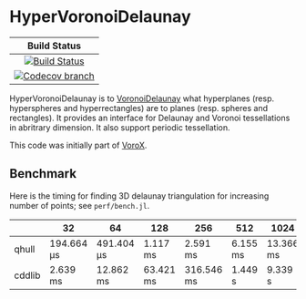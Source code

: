 # HyperVoronoiDelaunay

| **Build Status** |
|:----------------:|
| [![Build Status][build-img]][build-url] |
| [![Codecov branch][codecov-img]][codecov-url] |

HyperVoronoiDelaunay is to [VoronoiDelaunay](https://github.com/JuliaGeometry/VoronoiDelaunay.jl) what hyperplanes (resp. hyperspheres and hyperrectangles) are to planes (resp. spheres and rectangles).
It provides an interface for Delaunay and Voronoi tessellations in abritrary dimension.
It also support periodic tessellation.

This code was initially part of [VoroX](https://github.com/blegat/VoroX.jl).

## Benchmark

Here is the timing for finding 3D delaunay triangulation for increasing number of points; see `perf/bench.jl`.

|        |         32 |         64 |        128 |        256 |        512 |       1024 |
|--------|------------|------------|------------|------------|------------|------------|
|  qhull | 194.664 μs | 491.404 μs |   1.117 ms |   2.591 ms |   6.155 ms |  13.366 ms |
| cddlib |   2.639 ms |  12.862 ms |  63.421 ms | 316.546 ms |    1.449 s |    9.339 s |

[build-img]: https://github.com/JuliaPolyhedra/HyperVoronoiDelaunay.jl/workflows/CI/badge.svg?branch=master
[build-url]: https://github.com/JuliaPolyhedra/HyperVoronoiDelaunay.jl/actions?query=workflow%3ACI
[codecov-img]: http://codecov.io/github/JuliaPolyhedra/HyperVoronoiDelaunay.jl/coverage.svg?branch=master
[codecov-url]: http://codecov.io/github/JuliaPolyhedra/HyperVoronoiDelaunay.jl?branch=master
